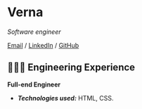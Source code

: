 # Verna

_Software engineer_ <br>

[Email](mailto:) / [LinkedIn](https://www.linkedin.com/) / [GitHub](https://github.com/Verna-cpu/) 

## 👩🏼‍💻 Engineering Experience

**Full-end Engineer** 
  - **_Technologies used:_** HTML, CSS.
<br><br>
